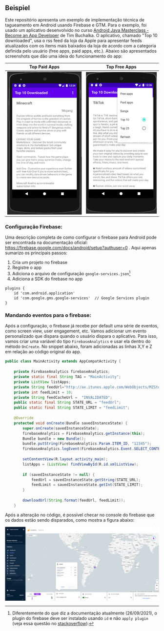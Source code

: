 ## Beispiel

Este repositório apresenta um exemplo de implementação técnica de tagueamento em Android usando Firebase e GTM. Para o exemplo, foi usado um aplicativo desenvolvido no curso [Android Java Masterclass - Become an App Developer](https://www.udemy.com/course/master-android-7-nougat-java-app-development-step-by-step/) de Tim Buchalka. O aplicativo, chamado "Top 10 downloaded", usa o rss feed da loja da Apple para apresentar feeds atualizados com os items mais baixados da loja de acordo com a categoria definida pelo usuário (free apps, paid apps, etc.). Abaixo são apresentados screenshots que dão uma ideia do funcionamento do app:

  Top Paid Apps            |  Top Free Apps
:-------------------------:|:-------------------------:
![](https://github.com/lucascr91/beispiel/blob/master/images/topPaid.png)  |  ![](https://github.com/lucascr91/beispiel/blob/master/images/topFree.png)

### Configuração Firebase:

Uma descrição completa de como configurar o firebase para Android pode ser encontrada na documentação oficial: https://firebase.google.com/docs/android/setup?authuser=0 . Aqui apenas sumarizo os principais passos:

1. Cria um projeto no firebase
2. Registre o app
3. Adiciona o arquivo de configuração `google-services.json`[^1]
4. Adiciona a SDK do firebase no app

[^1]:Diferentemente do que diz a documentação atualmente (26/09/2021), o plugin do firebase deve ser instalado usando `id` e não `apply plugin` (veja essa questão no [stackoverflow](https://stackoverflow.com/questions/64538836/can-not-link-connect-android-studio-with-firebase)):

```
plugins {
    id 'com.android.application'
    id 'com.google.gms.google-services'  // Google Services plugin
}
```

### Mandando eventos para o firebase:

Após a configuração, o firebase já recebe por default uma série de eventos, como screen view, user engagement, etc. Vamos adicionar um evento personalizado que dispara quando o usuário dispara o aplicativo. Para isso, vamos criar uma variável do tipo `FirebaseAnalytics` e usar ela dentro do método `OnCreate`. No snippet abaixo, foram adicionadas as linhas X,Y e Z em relação ao código original do app.

```java
public class MainActivity extends AppCompatActivity {

    private FirebaseAnalytics firebaseAnalytics;
    private static final String TAG = "MainActivity";
    private ListView listApps;
    private String feedUrl="http://ax.itunes.apple.com/WebObjects/MZStoreServices.woa/ws/RSS/topfreeapplications/limit=%d/xml";
    private int feedLimit = 10;
    private String feedCacheUrl =  "INVALIDATED";
    public static final String STATE_URL = "feedUrl";
    public static final String STATE_LIMIT = "feedLimit";

    @Override
    protected void onCreate(Bundle savedInstanceState) {
        super.onCreate(savedInstanceState);
        firebaseAnalytics = FirebaseAnalytics.getInstance(this);
        Bundle bundle = new Bundle();
        bundle.putString(FirebaseAnalytics.Param.ITEM_ID, "12345");
        firebaseAnalytics.logEvent(FirebaseAnalytics.Event.SELECT_CONTENT, bundle);

        setContentView(R.layout.activity_main);
        listApps = (ListView) findViewById(R.id.xmlListView);

        if (savedInstanceState != null) {
            feedUrl = savedInstanceState.getString(STATE_URL);
            feedLimit = savedInstanceState.getInt(STATE_LIMIT);
        }

        downloadUrl(String.format(feedUrl, feedLimit));
    }
```

Após a alteração no código, é possível checar no console do firebase que os dados estão sendo disparados, como mostra a figura abaixo:

![](https://github.com/lucascr91/beispiel/blob/master/images/basicEventsFirebase.png)